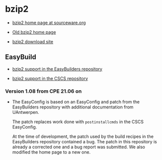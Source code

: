 # bzip2

  * [bzip2 home page at sourceware.org](https://www.sourceware.org/bzip2/)

  * [Old bzip2 home page](http://www.bzip2.org/)

  * [bzip2 download site](https://sourceware.org/pub/bzip2/)


## EasyBuild

  * [bzip2 support in the EasyBuilders repository]()

  * [bzip2 support in the CSCS repository]()

### Version 1.08 from CPE 21.06 on

  * The EasyConfig is based on an EasyConfig and patch from the EasyBuilders
    repository with additional documentation from UAntwerpen.

    The patch replaces work done with ``postinstallcmds`` in the CSCS EasyConfig.

    At the time of development, the patch used by the build recipes in the EasyBuilders
    repository contained a bug. The patch in this repository is already a corrected
    one and a bug report was submitted. We also modified the home page to a new one.

